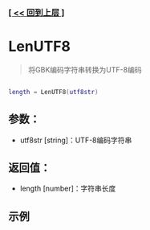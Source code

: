 ### [[ << 回到上层 ]](README.md)

# LenUTF8

> 将GBK编码字符串转换为UTF-8编码

```lua

length = LenUTF8(utf8str)

```

## 参数：

+ utf8str [string]：UTF-8编码字符串

## 返回值：

+ length [number]：字符串长度

## 示例

```lua

```